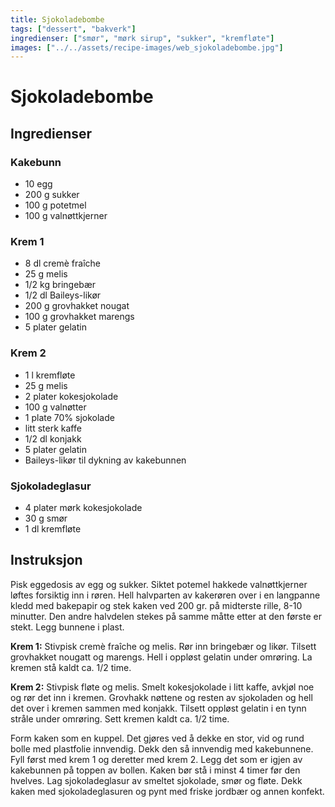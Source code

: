 ```yaml
---
title: Sjokoladebombe
tags: ["dessert", "bakverk"]
ingredienser: ["smør", "mørk sirup", "sukker", "kremfløte"]
images: ["../../assets/recipe-images/web_sjokoladebombe.jpg"]
---
```


# Sjokoladebombe

## Ingredienser

### Kakebunn

- 10 egg
- 200 g sukker
- 100 g potetmel
- 100 g valnøttkjerner

### Krem 1

- 8 dl cremè fraîche
- 25 g melis
- 1/2 kg bringebær
- 1/2 dl Baileys-likør
- 200 g grovhakket nougat
- 100 g grovhakket marengs
- 5 plater gelatin

### Krem 2

- 1 l kremfløte
- 25 g melis
- 2 plater kokesjokolade
- 100 g valnøtter
- 1 plate 70% sjokolade
- litt sterk kaffe
- 1/2 dl konjakk
- 5 plater gelatin
- Baileys-likør til dykning av kakebunnen

### Sjokoladeglasur

- 4 plater mørk kokesjokolade
- 30 g smør
- 1 dl kremfløte

## Instruksjon

Pisk eggedosis av egg og sukker. Siktet potemel hakkede valnøttkjerner løftes forsiktig inn i røren. Hell halvparten av kakerøren over i en langpanne kledd med bakepapir og stek kaken ved 200 gr. på midterste rille, 8-10 minutter. Den andre halvdelen stekes på samme måtte etter at den første er stekt. Legg bunnene i plast.

**Krem 1:** Stivpisk cremè fraîche og melis. Rør inn bringebær og likør. Tilsett grovhakket nougatt og marengs. Hell i oppløst gelatin under omrøring. La kremen stå kaldt ca. 1/2 time.

**Krem 2:** Stivpisk fløte og melis. Smelt kokesjokolade i litt kaffe, avkjøl noe og rør det inn i kremen. Grovhakk nøttene og resten av sjokoladen og hell det over i kremen sammen med konjakk. Tilsett oppløst gelatin i en tynn stråle under omrøring. Sett kremen kaldt ca. 1/2 time.

Form kaken som en kuppel. Det gjøres ved å dekke en stor, vid og rund bolle med plastfolie innvendig. Dekk den så innvendig med kakebunnene. Fyll først med krem 1 og deretter med krem 2. Legg det som er igjen av kakebunnen på toppen av bollen. Kaken bør stå i minst 4 timer før den hvelves. Lag sjokoladeglasur av smeltet sjokolade, smør og fløte. Dekk kaken med sjokoladeglasuren og pynt med friske jordbær og annen konfekt.
